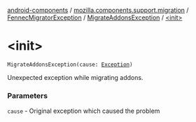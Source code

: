 [android-components](../../../index.md) / [mozilla.components.support.migration](../../index.md) / [FennecMigratorException](../index.md) / [MigrateAddonsException](index.md) / [&lt;init&gt;](./-init-.md)

# &lt;init&gt;

`MigrateAddonsException(cause: `[`Exception`](https://developer.android.com/reference/java/lang/Exception.html)`)`

Unexpected exception while migrating addons.

### Parameters

`cause` - Original exception which caused the problem